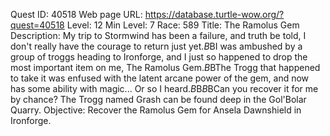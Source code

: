 Quest ID: 40518
Web page URL: https://database.turtle-wow.org/?quest=40518
Level: 12
Min Level: 7
Race: 589
Title: The Ramolus Gem
Description: My trip to Stormwind has been a failure, and truth be told, I don't really have the courage to return just yet.$B$BI was ambushed by a group of troggs heading to Ironforge, and I just so happened to drop the most important item on me, The Ramolus Gem.$B$BThe Trogg that happened to take it was enfused with the latent arcane power of the gem, and now has some ability with magic... Or so I heard.$B$B<Ansela pouts.>$B$BCan you recover it for me by chance? The Trogg named Grash can be found deep in the Gol'Bolar Quarry.
Objective: Recover the Ramolus Gem for Ansela Dawnshield in Ironforge.
